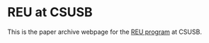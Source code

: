 # REU at CSUSB

This is the paper archive webpage for the [REU program](https://sites.google.com/csusb.edu/reuatcsusb/home) at CSUSB.
